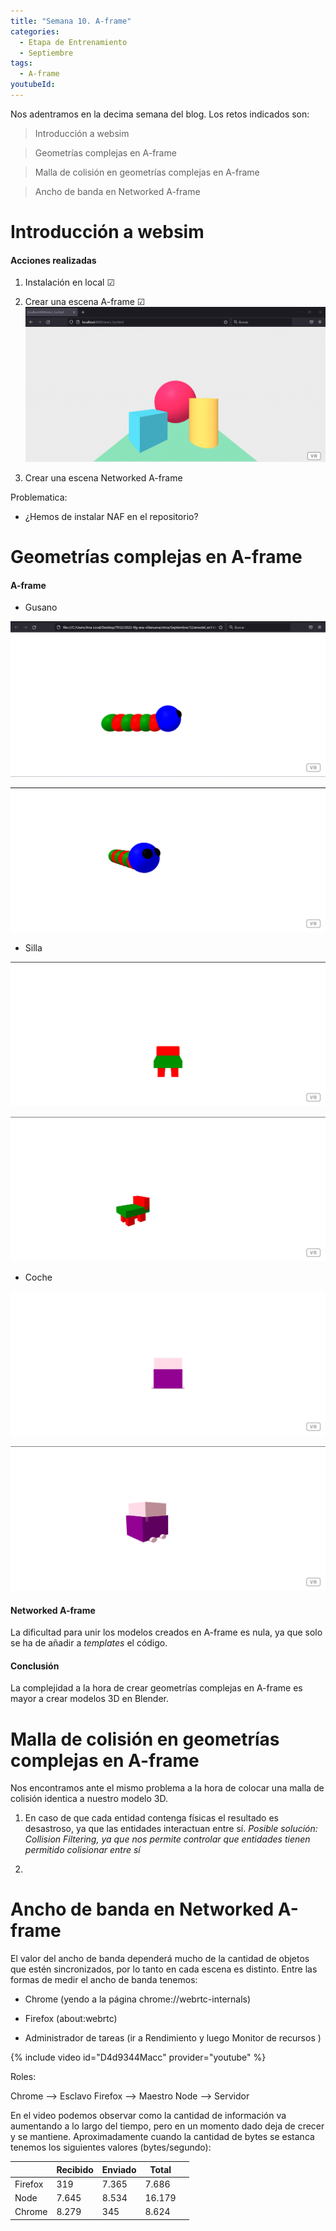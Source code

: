 ```yaml
---
title: "Semana 10. A-frame"
categories:
  - Etapa de Entrenamiento
  - Septiembre
tags:
  - A-frame
youtubeId: 
---
```



Nos adentramos en la decima semana del blog. Los retos indicados son:

> Introducción a websim

> Geometrías complejas en A-frame

> Malla de colisión en geometrías complejas en A-frame

> Ancho de banda en Networked A-frame 

# Introducción a websim

#### Acciones realizadas 

1. Instalación en local ☑

2. Crear una escena A-frame ☑ ![Escena](https://raw.githubusercontent.com/RoboticsLabURJC/2022-tfg-ana-villanueva/main/docs/images/kibotic_A-frame.png)

3. Crear una escena Networked A-frame 

Problematica:

* ¿Hemos de instalar NAF en el repositorio?


# Geometrías complejas en A-frame

#### A-frame

* Gusano

![ModelA](https://raw.githubusercontent.com/RoboticsLabURJC/2022-tfg-ana-villanueva/main/docs/images/aframe-model-e11.png)

![ModelA](https://raw.githubusercontent.com/RoboticsLabURJC/2022-tfg-ana-villanueva/main/docs/images/aframe-model-e12.png)

* Silla

![ModelB](https://raw.githubusercontent.com/RoboticsLabURJC/2022-tfg-ana-villanueva/main/docs/images/aframe-model-e21.png)

![ModelB](https://raw.githubusercontent.com/RoboticsLabURJC/2022-tfg-ana-villanueva/main/docs/images/aframe-model-e22.png)

* Coche

![ModelC](https://raw.githubusercontent.com/RoboticsLabURJC/2022-tfg-ana-villanueva/main/docs/images/aframe-model-e31.png)

![ModelC](https://raw.githubusercontent.com/RoboticsLabURJC/2022-tfg-ana-villanueva/main/docs/images/aframe-model-e32.png)

#### Networked A-frame

La dificultad para unir los modelos creados en A-frame es nula, ya que solo se ha de añadir a *templates* el código.

#### Conclusión 

La complejidad a la hora de crear geometrías complejas en A-frame es mayor a crear modelos 3D en Blender. 

# Malla de colisión en geometrías complejas en A-frame

Nos encontramos ante el mismo problema a la hora de colocar una malla de colisión identica a nuestro modelo 3D. 

1. En caso de que cada entidad contenga físicas el resultado es desastroso, ya que las entidades interactuan entre sí. 
*Posible solución: Collision Filtering, ya que nos permite controlar que entidades tienen permitido colisionar entre sí* 

2. 

# Ancho de banda en Networked A-frame 

El valor del ancho de banda dependerá mucho de la cantidad de objetos que estén sincronizados, por lo tanto en cada escena es distinto. 
Entre las formas de medir el ancho de banda tenemos:

* Chrome (yendo a la página chrome://webrtc-internals)

* Firefox (about:webrtc)

* Administrador de tareas (ir a Rendimiento y luego Monitor de recursos ) 

{% include video id="D4d9344Macc" provider="youtube" %}

Roles:

Chrome --> Esclavo
Firefox --> Maestro
Node --> Servidor

En el video podemos observar como la cantidad de información va aumentando a lo largo del tiempo, pero en un momento dado deja de crecer y se mantiene. Aproximadamente cuando la cantidad de bytes se estanca tenemos los siguientes valores (bytes/segundo):

|          |  Recibido | Enviado  | Total  |   |
|----------|-----------|----------|--------|---|
| Firefox  |    319    |  7.365   | 7.686  |   |
| Node     |  7.645    |  8.534   | 16.179 |   |
| Chrome   |  8.279    |  345     | 8.624  |   |